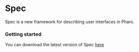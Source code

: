 Spec
====

Spec is a new framework for describing user interfaces in Pharo.

### Getting started

You can download the latest version of Spec  [here](http://ezial.dyndns.org:9095/view/My%20branches/job/Spec/lastSuccessfulBuild/artifact/Spec.zip)
